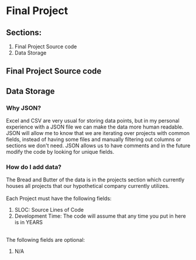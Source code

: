 # Final Project

## Sections:
1) Final Project Source code 
2) Data Storage


## Final Project Source code 

## Data Storage
### Why JSON?
Excel and CSV are very usual for storing data points, but in my personal experience with a JSON file
we can make the data more human readable. JSON will allow me to know that we are iterating over projects
with common fields, instead of having some files and manually filtering out columns or sections we don't need.
JSON allows us to have comments and in the future modify the code by looking for unique fields.
### How do I add data?
The Bread and Butter of the data is in the projects section which currently houses all projects that our 
hypothetical company currently utilizes. <br/><br/>
Each Project must have the following fields:
1) SLOC: Source Lines of Code
2) Development Time: The code will assume that any time you put in here is in YEARS
<br/><br/>

The following fields are optional:
1) N/A


